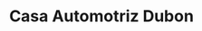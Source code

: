 ---
title: "Casa Automotriz Dubon"
url: /san-pedro-sula/casa-automotriz-dubon/
shop: piezas de automóviles
---